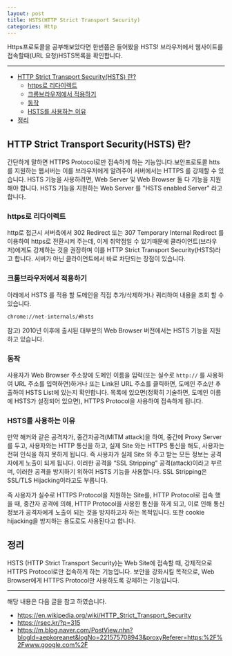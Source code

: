 ```yaml
---
layout: post
title: HSTS(HTTP Strict Transport Security)
categories: Http
---
```


Https프로토콜을 공부해보았다면 한번쯤은 들어봤을 HSTS! 브라우저에서 웹사이트를 접속할때(URL 요청)HSTS목록을 확인합니다.

<hr />

<!-- vscode-markdown-toc -->

- [HTTP Strict Transport Security(HSTS) 란?](<#http-strict-transport-security(hsts)-란?>)
  - [https로 리다이렉트](#https로-리다이렉트)
  - [크롬브라우저에서 적용하기](#크롬브라우저에서-적용하기)
  - [동작](#동작)
  - [HSTS를 사용하는 이유](#hsts를-사용하는-이유)
- [정리](#정리)

<!-- vscode-markdown-toc-config
	numbering=false
	autoSave=true
	/vscode-markdown-toc-config -->
<!-- /vscode-markdown-toc -->

## <a name='http-strict-transport-security(hsts)-란?'></a>HTTP Strict Transport Security(HSTS) 란?

간단하게 말하면 HTTPS Protocol로만 접속하게 하는 기능입니다.보안프로토콜 htts를 지원하는 웹서버는 이를 브라우저에게 알려주어 서버에서는 HTTPS 를 강제할 수 있습니다. HSTS 기능을 사용하려면, Web Server 및 Web Browser 둘 다 기능을 지원해야 합니다. HSTS 기능을 지원하는 Web Server 를 "HSTS enabled Server" 라고 합니다.

### <a name='https로-리다이렉트'></a>https로 리다이렉트

http로 접근시 서버측에서 302 Redirect 또는 307 Temporary Internal Redirect 를 이용하여 https로 전환시켜 주는데, 이게 취약점일 수 있기때문에 클라이언트(브라우저)에게도 강제하는 것을 권장하며 이를 HTTP Strict Transport Security(HSTS)라고 합니다. 서버가 아닌 클라이언트에서 바로 차단되는 장점이 있습니다.

### <a name='크롬브라우저에서-적용하기'></a>크롬브라우저에서 적용하기

아래에서 HSTS 를 적용 할 도메인을 직접 추가/삭제하거나 쿼리하여 내용을 조회 할 수 있습니다.

```
chrome://net-internals/#hsts
```

참고) 2010년 이후에 출시된 대부분의 Web Browser 버전에서는 HSTS 기능을 지원하고 있습니다.

### <a name='동작'></a>동작

사용자가 Web Browser 주소창에 도메인 이름을 입력(또는 실수로 `http://` 를 사용하여 URL 주소를 입력하면)하거나 또는 Link된 URL 주소를 클릭하면, 도메인 주소만 추출하여 HSTS List에 있는지 확인합니다. 목록에 있으면(정확히 기술하면, 도메인 이름에 HSTS가 설정되어 있으면), HTTPS Protocol을 사용하여 접속하게 됩니다.

### <a name='hsts를-사용하는-이유'></a>HSTS를 사용하는 이유

만약 해커와 같은 공격자가, 중간자공격(MITM attack)을 하여, 중간에 Proxy Server를 두고, 사용자와는 HTTP 통신을 하고, 실제 Site 와는 HTTPS 통신을 해도, 사용자는 전혀 인식을 하지 못하게 됩니다. 즉 사용자가 실제 Site 와 주고 받는 모든 정보는 공격자에게 노출이 되게 됩니다. 이러한 공격을 “SSL Stripping” 공격(attack)이라고 부르며, 이러한 공격을 방지하기 위하여 HSTS 기능을 사용합니다. SSL Stripping은 SSL/TLS Hijacking이라고도 부릅니다.

즉 사용자가 실수로 HTTPS Protocol을 지원하는 Site를, HTTP Protocol로 접속 했을 때, 중간자 공격에 의해, HTTP Protocol을 사용한 통신을 하게 되고, 이로 인해 통신 정보가 공격자에게 노출이 되는 것을 방지하고자 하는 목적입니다. 또한 cookie hijacking을 방지하는 용도로도 사용된다고 합니다.

## <a name='정리'></a>정리

HSTS (HTTP Strict Transport Security)는 Web Site에 접속할 때, 강제적으로 HTTPS Protocol로만 접속하게 하는 기능입니다. 보안을 강화시킬 목적으로, Web Browser에게 HTTPS Protocol만 사용하도록 강제하는 기능입니다.

---

해당 내용은 다음 글을 참고 하였습니다.

- https://en.wikipedia.org/wiki/HTTP_Strict_Transport_Security
- https://rsec.kr/?p=315
- https://m.blog.naver.com/PostView.nhn?blogId=aepkoreanet&logNo=221575708943&proxyReferer=https:%2F%2Fwww.google.com%2F
